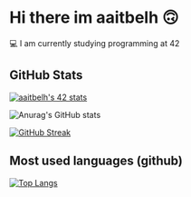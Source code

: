 
# Hi there im aaitbelh 🙃

💻  I am currently studying programming at 42



## GitHub Stats


[![aaitbelh's 42 stats](https://badge42.vercel.app/api/v2/cl3u529dl000609lc9u7tgkrw/stats?cursusId=21&coalitionId=79)](https://github.com/JaeSeoKim/badge42)

<!-- ![aaitbelh's 42 stats](https://badge42.herokuapp.com/api/stats/aaitbelh?darkmode=true&cursus=42cursus) -->

![Anurag's GitHub stats](https://github-readme-stats.vercel.app/api?username=aaitbelh&show_icons=true)

[![GitHub Streak](https://github-readme-streak-stats.herokuapp.com/?user=aaitbelh&theme=buefy-dark)](https://git.io/streak-stats)
## Most used languages (github)
[![Top Langs](https://github-readme-stats.vercel.app/api/top-langs/?username=aaitbelh&langs_count=8)](https://github.com/aaitbelh/github-readme-stats)



